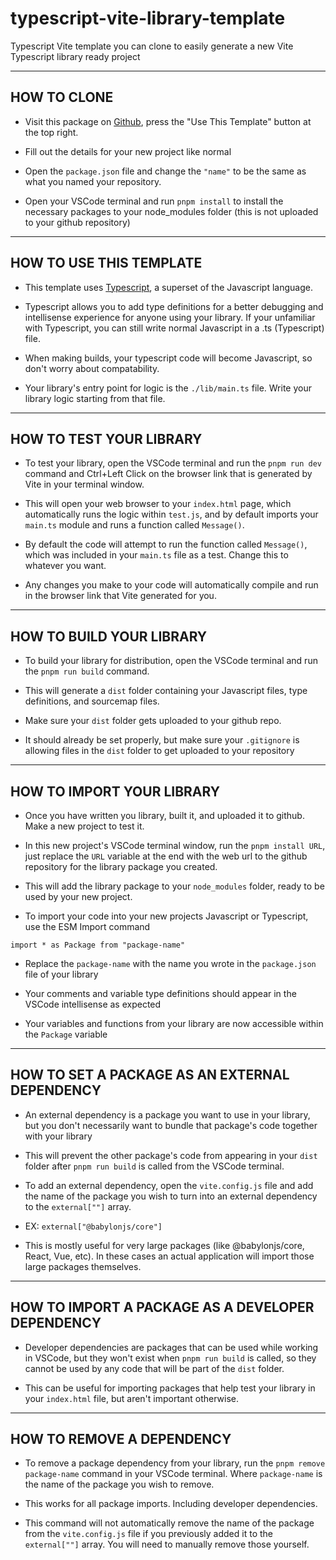 # typescript-vite-library-template
Typescript Vite template you can clone to easily generate a new Vite Typescript library ready project

---------------------------
HOW TO CLONE
---------------------------
- Visit this package on [Github](https://github.com/GambitGamesLLC/typescript-vite-library-template), press the "Use This Template" button at the top right.

- Fill out the details for your new project like normal

- Open the ```package.json``` file and change the ```"name"``` to be the same as what you named your repository.

- Open your VSCode terminal and run ```pnpm install``` to install the necessary packages to your node_modules folder (this is not uploaded to your github repository)

---------------------------
HOW TO USE THIS TEMPLATE
---------------------------
- This template uses [Typescript](https://www.typescriptlang.org/docs/), a superset of the Javascript language.

- Typescript allows you to add type definitions for a better debugging and intellisense experience for anyone using your library. If your unfamiliar with Typescript, you can still write normal Javascript in a .ts (Typescript) file. 

- When making builds, your typescript code will become Javascript, so don't worry about compatability.

- Your library's entry point for logic is the ```./lib/main.ts``` file. Write your library logic starting from that file.

---------------------------
HOW TO TEST YOUR LIBRARY
---------------------------
- To test your library, open the VSCode terminal and run the ```pnpm run dev``` command and Ctrl+Left Click on the browser link that is generated by Vite in your terminal window. 

- This will open your web browser to your ```index.html``` page, which automatically runs the logic within ```test.js```, and by default imports your ```main.ts``` module and runs a function called ```Message()```.

- By default the code will attempt to run the function called ```Message()```, which was included in your ```main.ts``` file as a test. Change this to whatever you want.

- Any changes you make to your code will automatically compile and run in the browser link that Vite generated for you.

---------------------------
HOW TO BUILD YOUR LIBRARY
---------------------------
- To build your library for distribution, open the VSCode terminal and run the ```pnpm run build``` command. 

- This will generate a ```dist``` folder containing your Javascript files, type definitions, and sourcemap files.

- Make sure your ```dist``` folder gets uploaded to your github repo.

- It should already be set properly, but make sure your ```.gitignore``` is allowing files in the ```dist``` folder to get uploaded to your repository

----------------------------
HOW TO IMPORT YOUR LIBRARY
----------------------------
- Once you have written you library, built it, and uploaded it to github. Make a new project to test it.

- In this new project's VSCode terminal window, run the ```pnpm install URL```, just replace the ```URL``` variable at the end with the web url to the github repository for the library package you created. 

- This will add the library package to your ```node_modules``` folder, ready to be used by your new project. 

- To import your code into your new projects Javascript or Typescript, use the ESM Import command

```import * as Package from "package-name"```

- Replace the ```package-name``` with the name you wrote in the ```package.json``` file of your library

- Your comments and variable type definitions should appear in the VSCode intellisense as expected

- Your variables and functions from your library are now accessible within the ```Package``` variable

-----------------------------------------------------
HOW TO SET A PACKAGE AS AN EXTERNAL DEPENDENCY
-----------------------------------------------------
- An external dependency is a package you want to use in your library, but you don't necessarily want to bundle that package's code together with your library

- This will prevent the other package's code from appearing in your ```dist``` folder after ```pnpm run build``` is called from the VSCode terminal.

- To add an external dependency, open the ```vite.config.js``` file and add the name of the package you wish to turn into an external dependency to the ```external[""]``` array.

- EX: ```external["@babylonjs/core"]```

- This is mostly useful for very large packages (like @babylonjs/core, React, Vue, etc). In these cases an actual application will import those large packages themselves.

-----------------------------------------------------
HOW TO IMPORT A PACKAGE AS A DEVELOPER DEPENDENCY
-----------------------------------------------------
- Developer dependencies are packages that can be used while working in VSCode, but they won't exist when ```pnpm run build``` is called, so they cannot be used by any code that will be part of the ```dist``` folder.

- This can be useful for importing packages that help test your library in your ```index.html``` file, but aren't important otherwise.

-----------------------------------------------------
HOW TO REMOVE A DEPENDENCY
-----------------------------------------------------
- To remove a package dependency from your library, run the ```pnpm remove package-name``` command in your VSCode terminal. Where ```package-name``` is the name of the package you wish to remove.

- This works for all package imports. Including developer dependencies.

- This command will not automatically remove the name of the package from the ```vite.config.js``` file if you previously added it to the ```external[""]``` array. You will need to manually remove those yourself.

